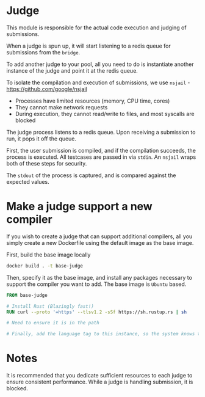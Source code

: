 # Judge

This module is responsible for the actual code execution and judging of submissions.

When a judge is spun up, it will start listening to a redis queue for submissions from the `bridge`. 

To add another judge to your pool, all you need to do is instantiate another instance of the judge and point it at the redis queue.

To isolate the compilation and execution of submissions, we use `nsjail` - https://github.com/google/nsjail
- Processes have limited resources (memory, CPU time, cores)
- They cannot make network requests
- During execution, they cannot read/write to files, and most syscalls are blocked

The judge process listens to a redis queue. Upon receiving a submission to run, it pops it off the queue. 

First, the user submission is compiled, and if the compilation succeeds, the process is executed. All testcases are passed in via `stdin`. An `nsjail` wraps both of these steps for security. 

The `stdout` of the process is captured, and is compared against the expected values.

# Make a judge support a new compiler

If you wish to create a judge that can support additional compilers, all you simply create a new Dockerfile using the default image as the base image.

First, build the base image locally

```sh
docker build . -t base-judge
```

Then, specify it as the base image, and install any packages necessary to support the compiler you want to add. The base image is `Ubuntu` based.
```Dockerfile
FROM base-judge

# Install Rust (Blazingly fast!)
RUN curl --proto '=https' --tlsv1.2 -sSf https://sh.rustup.rs | sh

# Need to ensure it is in the path

# Finally, add the language tag to this instance, so the system knows that this container can compile and judge Rust programs!
```

# Notes
It is recommended that you dedicate sufficient resources to each judge to ensure consistent performance. While a judge is handling submission, it is blocked.


